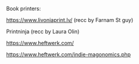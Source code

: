 ---
---

Book printers:

https://www.livoniaprint.lv/ (recc by Farnam St guy)

Printninja (recc by Laura Olin)

https://www.heftwerk.com/

https://www.heftwerk.com/indie-magonomics.php



